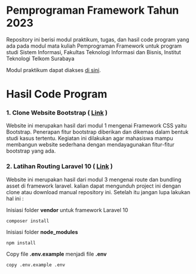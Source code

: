 # Pemprograman Framework Tahun 2023

Repository ini berisi modul praktikum, tugas, dan hasil code program yang ada pada modul mata kuliah Pemprograman Framework untuk program studi Sistem Informasi, Fakultas Teknologi Informasi dan Bisnis, Institut Teknologi Telkom Surabaya

Modul praktikum dapat diakses [di sini](https://github.com/ramadhani059/pemprograman_framework/wiki).

# Hasil Code Program 
### 1. Clone Website Bootstrap ( [Link](https://github.com/ramadhani059/pemprograman_framework/tree/main/Clone-Website-Bootstrap) )
Website ini merupakan hasil dari modul 1 mengenai Framework CSS yaitu Bootstrap. Penerapan fitur bootstrap diberikan dan dikemas dalam bentuk studi kasus tertentu. Kegiatan ini dilakukan agar mahasiswa mampu membangun website sederhana dengan mendayagunakan fitur-fitur bootstrap yang ada.

### 2. Latihan Routing Laravel 10 ( [Link](https://github.com/ramadhani059/pemprograman_framework/tree/main/Latihan-Routing-Laravel) )
Website ini merupakan hasil dari modul 3 mengenai route dan bundling asset di framework laravel. kalian dapat mengunduh project ini dengan clone atau download manual repository ini. Setelah itu jangan lupa lakukan hal ini :

Inisiasi folder **vendor** untuk framework Laravel 10

```
composer install
```

Inisiasi folder **node_modules** 

```
npm install
```

Copy file **.env.example** menjadi file **.env**

```
copy .env.example .env
```

